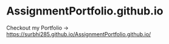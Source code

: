 # AssignmentPortfolio.github.io
Checkout my Portfolio ->
https://surbhi285.github.io/AssignmentPortfolio.github.io/
